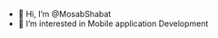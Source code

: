 - 👋 Hi, I’m @MosabShabat
- 👀 I’m interested in Mobile application Development 

<!---
MosabShabat/MosabShabat is a ✨ special ✨ repository because its `README.md` (this file) appears on your GitHub profile.
You can click the Preview link to take a look at your changes.
--->
